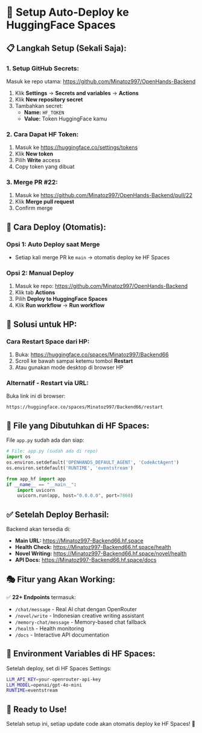 # 🚀 Setup Auto-Deploy ke HuggingFace Spaces

## 📋 **Langkah Setup (Sekali Saja):**

### 1. **Setup GitHub Secrets:**
Masuk ke repo utama: https://github.com/Minatoz997/OpenHands-Backend

1. Klik **Settings** → **Secrets and variables** → **Actions**
2. Klik **New repository secret**
3. Tambahkan secret:
   - **Name:** `HF_TOKEN`
   - **Value:** Token HuggingFace kamu

### 2. **Cara Dapat HF Token:**
1. Masuk ke https://huggingface.co/settings/tokens
2. Klik **New token**
3. Pilih **Write** access
4. Copy token yang dibuat

### 3. **Merge PR #22:**
1. Masuk ke https://github.com/Minatoz997/OpenHands-Backend/pull/22
2. Klik **Merge pull request**
3. Confirm merge

## 🎯 **Cara Deploy (Otomatis):**

### **Opsi 1: Auto Deploy saat Merge**
- Setiap kali merge PR ke `main` → otomatis deploy ke HF Spaces

### **Opsi 2: Manual Deploy**
1. Masuk ke repo: https://github.com/Minatoz997/OpenHands-Backend
2. Klik tab **Actions**
3. Pilih **Deploy to HuggingFace Spaces**
4. Klik **Run workflow** → **Run workflow**

## 📱 **Solusi untuk HP:**

### **Cara Restart Space dari HP:**
1. Buka: https://huggingface.co/spaces/Minatoz997/Backend66
2. Scroll ke bawah sampai ketemu tombol **Restart**
3. Atau gunakan mode desktop di browser HP

### **Alternatif - Restart via URL:**
Buka link ini di browser:
```
https://huggingface.co/spaces/Minatoz997/Backend66/restart
```

## 🔧 **File yang Dibutuhkan di HF Spaces:**

File `app.py` sudah ada dan siap:
```python
# File: app.py (sudah ada di repo)
import os
os.environ.setdefault('OPENHANDS_DEFAULT_AGENT', 'CodeActAgent')
os.environ.setdefault('RUNTIME', 'eventstream')

from app_hf import app
if __name__ == "__main__":
    import uvicorn
    uvicorn.run(app, host="0.0.0.0", port=7860)
```

## ✅ **Setelah Deploy Berhasil:**

Backend akan tersedia di:
- **Main URL:** https://Minatoz997-Backend66.hf.space
- **Health Check:** https://Minatoz997-Backend66.hf.space/health
- **Novel Writing:** https://Minatoz997-Backend66.hf.space/novel/health
- **API Docs:** https://Minatoz997-Backend66.hf.space/docs

## 🎭 **Fitur yang Akan Working:**

✅ **22+ Endpoints** termasuk:
- `/chat/message` - Real AI chat dengan OpenRouter
- `/novel/write` - Indonesian creative writing assistant
- `/memory-chat/message` - Memory-based chat fallback
- `/health` - Health monitoring
- `/docs` - Interactive API documentation

## 🔑 **Environment Variables di HF Spaces:**

Setelah deploy, set di HF Spaces Settings:
```bash
LLM_API_KEY=your-openrouter-api-key
LLM_MODEL=openai/gpt-4o-mini
RUNTIME=eventstream
```

## 🎉 **Ready to Use!**

Setelah setup ini, setiap update code akan otomatis deploy ke HF Spaces! 🚀